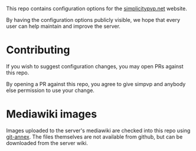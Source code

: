 This repo contains configuration options for the [simplicitypvp.net](https://simplicitypvp.net/) website.

By having the configuration options publicly visible, we hope that every user can help maintain and improve the server.

# Contributing

If you wish to suggest configuration changes, you may open PRs against this repo.

By opening a PR against this repo, you agree to give simpvp and anybody else permission to use your change.

# Mediawiki images

Images uploaded to the server's mediawiki are checked into this repo using
[git-annex](https://git-annex.branchable.com/). The files themselves are not
available from github, but can be downloaded from the server wiki.
